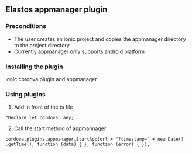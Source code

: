 ## Elastos appmanager plugin

###  Preconditions
- The user creates an ionic project and copies the appmanager directory to the project directory
- Currently appmanager only supports android platform

### Installing the plugin
ionic cordova plugin add appmanager

### Using plugins
1. Add in front of the ts file
```
"Declare let cordova: any;
```
2. Call the start method of appmannager
```
cordova.plugins.appmanager.StartApp(url + "?timestamp=" + new Date() .getTime(), function (data) { }, function (error) { });
```